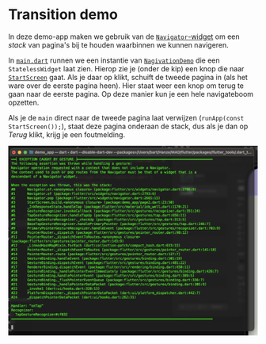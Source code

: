 # Transition demo

In deze demo-app maken we gebruik van de [`Navigator`-widget](https://api.flutter.dev/flutter/widgets/Navigator-class.html) om een *stack* van pagina's bij te houden waarbinnen we kunnen navigeren.

In [`main.dart`](lib/main.dart) runnen we een instantie van [`NagivationDemo`](lib/page1.dart) die een `StatelessWidget` laat zien. Hierop zie je (onder de kip) een knop die naar [`StartScreen`](lib/page2.dart) gaat. Als je daar op klikt, schuift de tweede pagina in (als het ware over de eerste pagina heen). Hier staat weer een knop om terug te gaan naar de eerste pagina. Op deze manier kun je een hele navigateboom opzetten.

Als je de `main` direct naar de tweede pagina laat verwijzen (`runApp(const StartScreen());`), staat deze pagina onderaan de stack, dus als je dan op *Terug* klikt, krijg je een foutmelding.

![De foutmelding die je te zien krijgt als de stack leeg is](../imgs/stack-foutmelding.png)